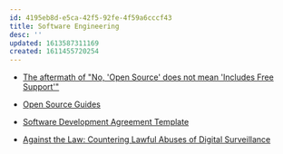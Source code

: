 ```yaml
---
id: 4195eb8d-e5ca-42f5-92fe-4f59a6cccf43
title: Software Engineering
desc: ''
updated: 1613587311169
created: 1611455720254
---
```


- [The aftermath of "No, 'Open Source' does not mean 'Includes Free Support'"](https://raccoon.onyxbits.de/blog/reactions-bugreport-free-support/)

- [Open Source Guides](https://opensource.guide/)

- [Software Development Agreement Template](https://www.pandadoc.com/software-development-agreement-template/)

- [Against the Law: Countering Lawful Abuses of Digital Surveillance](https://www.tjoe.org/pub/direct-radio-introspection/release/2)
